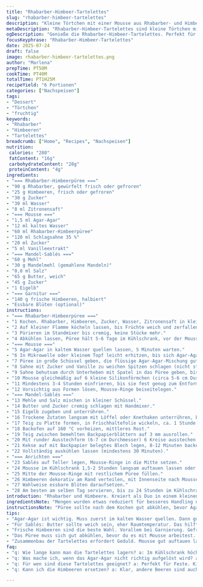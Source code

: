 ```yaml
---
title: "Rhabarber-Himbeer-Tartelettes"
slug: "rhabarber-himbeer-tartelettes"
description: "Kleine Törtchen mit einer Mousse aus Rhabarber- und Himbeerpüree, gebettet auf knusprigen Mandel-Sablés. Frische Himbeeren und essbare Blüten als Garnitur. Die Mengen sind leicht verändert, Gelatine durch Agar-Agar ersetzt, und ein Hauch Vanille für mehr Tiefe. Schrittweise Anleitung mit geänderten Garzeiten und Kühldauern."
metaDescription: "Rhabarber-Himbeer-Tartelettes sind kleine Törtchen mit einer fruchtigen Mousse und knusprigem Mandelboden. Ideal für besondere Anlässe."
ogDescription: "Genieße die Rhabarber-Himbeer-Tartelettes. Perfekt für Feiern. Knusprig, cremig und voller Geschmack mit Himbeeren und Blumen."
focusKeyphrase: "Rhabarber-Himbeer-Tartelettes"
date: 2025-07-24
draft: false
image: rhabarber-himbeer-tartelettes.png
author: "Marlena"
prepTime: PT50M
cookTime: PT40M
totalTime: PT1H25M
recipeYield: "6 Portionen"
categories: ["Nachspeisen"]
tags:
- "Dessert"
- "Törtchen"
- "fruchtig"
keywords:
- "Rhabarber"
- "Himbeeren"
- "Tartelettes"
breadcrumb: ["Home", "Recipes", "Nachspeisen"]
nutrition: 
 calories: "280"
 fatContent: "16g"
 carbohydrateContent: "28g"
 proteinContent: "4g"
ingredients:
- "=== Rhabarber-Himbeerpüree ==="
- "90 g Rhabarber, gewürfelt frisch oder gefroren"
- "25 g Himbeeren, frisch oder gefroren"
- "30 g Zucker"
- "30 ml Wasser"
- "8 ml Zitronensaft"
- "=== Mousse ==="
- "1,5 ml Agar-Agar"
- "12 ml kaltes Wasser"
- "60 ml Rhabarber-Himbeerpüree"
- "120 ml Schlagsahne 35 %"
- "20 ml Zucker"
- "5 ml Vanilleextrakt"
- "=== Mandel-Sablés ==="
- "60 g Mehl"
- "30 g Mandelmehl (gemahlene Mandeln)"
- "0,8 ml Salz"
- "65 g Butter, weich"
- "45 g Zucker"
- "1 Eigelb"
- "=== Garnitur ==="
- "140 g frische Himbeeren, halbiert"
- "Essbare Blüten (optional)"
instructions:
- "=== Rhabarber-Himbeerpüree ==="
- "1 Kochen. Rhabarber, Himbeeren, Zucker, Wasser, Zitronensaft in kleinem Topf aufkochen."
- "2 Auf kleiner Flamme köcheln lassen, bis Früchte weich und zerfallen, etwa 15-20 Minuten."
- "3 Pürieren im Standmixer bis cremig, keine Stücke mehr."
- "4 Abkühlen lassen, Püree hält 5-6 Tage im Kühlschrank, vor der Mousse Zimmertemperatur annehmen lassen."
- "=== Mousse ==="
- "5 Agar-Agar in kaltem Wasser quellen lassen, 5 Minuten warten."
- "6 In Mikrowelle oder kleinem Topf leicht erhitzen, bis sich Agar-Agar vollständig aufgelöst hat (ca. 20-25 Sekunden)."
- "7 Püree in große Schüssel geben, die flüssige Agar-Agar-Mischung gut einrühren."
- "8 Sahne mit Zucker und Vanille zu weichen Spitzen schlagen (nicht steif)."
- "9 Sahne behutsam durch Unterheben mit Spatel in das Püree geben, bis Creme gleichmäßig und luftig aussieht."
- "10 Mousse gleichmäßig auf 6 kleine Silikonförmchen (circa 5-6 cm Durchmesser) verteilen."
- "11 Mindestens 3-4 Stunden einfrieren, bis sie fest genug zum Entformen sind."
- "12 Vorsichtig aus Formen lösen, Mousse-Ringe beiseitelegen."
- "=== Mandel-Sablés ==="
- "13 Mehle und Salz mischen in kleiner Schüssel."
- "14 Butter und Zucker cremig schlagen mit Handmixer."
- "15 Eigelb zugeben und unterrühren."
- "16 Trockene Zutaten langsam mit Löffel oder Knethaken unterrühren, bis Teig zusammenhält."
- "17 Teig zu Platte formen, in Frischhaltefolie wickeln, ca. 1 Stunde kaltstellen."
- "18 Backofen auf 160 °C vorheizen, mittleres Rost."
- "19 Teig zwischen bemehlten Backpapierblättern auf 3 mm ausrollen."
- "20 Mit runder Ausstechform (6-7 cm Durchmesser) 6 Kreise ausstechen, Reste kann man erneut zusammendrücken und ausrollen."
- "21 Kekse auf mit Backpapier belegtes Blech legen, 8-12 Minuten backen, bis Ränder golden sind."
- "22 Vollständig auskühlen lassen (mindestens 30 Minuten)."
- "=== Anrichten ==="
- "23 Sablés auf Teller legen, Mousse-Ringe in die Mitte setzen."
- "24 Mousse im Kühlschrank 1,5-2 Stunden langsam auftauen lassen oder 30-40 Minuten bei Raumtemperatur."
- "25 Mitte der Mousse-Ringe mit restlichem Püree füllen."
- "26 Himbeeren dekorativ am Rand verteilen, mit Innenseite nach Mousse oder abwechselnd gelegt."
- "27 Wahlweise essbare Blüten daraufsetzen."
- "28 Am besten am selben Tag servieren, bis zu 24 Stunden im Kühlschrank aufbewahrbar."
introduction: "Rhabarber und Himbeere. Kreiert als Duo in einem kleinen Törtchen. Süß sauer, cremig und knusprig zugleich. Purée kochen, Sahne schlagen, Teig kneten. Kein Gedöns mit Nüssen. Agar-Agar statt Gelatine, pflanzlich, neu. Im Mixer pürieren, glatte Textur. Mousse in Silikonformen geben, dann einfrieren, damit es stabil wird. Gleichzeitig der Teig für die Sablés: Mandelmehl sorgt für Geschmack und Textur. Jetzt backen, bis Ränder goldbraun. Danach alles zusammenbauen, mit frischen Beeren garnieren. Essbare Blumen bringen Farbe. Kühl stellen, nicht zu lange. Frische bewahren. Einfach, rationell, keine komplizierten Schritte. Dann genießen – am besten direkt. Leichte Säure, süße Sahne, knuspriger Boden. Merkt man sofort. Perfekt für kleine Desserts. Schnell gemacht, länger Freude dran."
ingredientsNote: "Mengen wurden etwas reduziert für besseres Handling und Menge. Agar-Agar als Ersatz für Gelatine, passend für vegane oder vegetarische Ernährung. Vanilleextrakt verleiht der Mousse eine warme Note. Himbeeren frisch oder gefroren möglich, ergibt immer schöne Frische. Mandelmehl ersetzt teilweise die normale Mandelpulver, macht Sablés feiner und aromatischer. Zucker wurde etwas gesenkt, damit die Säure der Früchte hervorsticht. Alle Zutaten sollten Raumtemperatur haben für bessere Verarbeitung, besonders Butter und Sahne. Mousse am besten gleich nach Zubereitung in Formen geben, sonst gerinnt Agar-Agar. Sablés-Teig ist sehr weich, deshalb gut kühlen vor dem Ausrollen. Essbare Blumen sind optisch reizvoll, geben leichten Frischekick, allerdings rein optisch optional."
instructionsNote: "Püree sollte nach dem Kochen gut abkühlen, bevor Agar-Agar dazukommt, sonst gerinnt es zu schnell. Agar-Agar in kaltes Wasser streuen, danach erhitzen, bis gelöst. Schlagsahne nicht zu steif, sonst vermischt sie sich schlecht mit Fruchtpüree. Mousse vorsichtig unterheben, damit Luftigkeit erhalten bleibt. Silikonformen nutze für einfache Handhabung, alternative wären kleine Ringe oder Muffinförmchen. Tiefkühlzeit um 15 Minuten verlängert, für bessere Festigkeit. Teig dünn ausrollen, Ränder nicht zu dunkel werden lassen. Backzeit in Ofen zwischen 8 und 13 Minuten variieren, je nach Herd. Zusammensetzen zuletzt: Mousse auftauen lassen, bevor gefüllt wird. Püree wird zuletzt in die Mitte gefüllt, sorgt für zusätzliche Fruchtnote. Himbeeren am Rand arrangieren, optisch oder vollständig umschließend. Blüten kurz vor dem Servieren, sonst welken sie schnell."
tips:
- "Agar-Agar ist wichtig. Muss zuerst im kalten Wasser quellen. Dann gut erhitzen, bis es vollständig gelöst ist. Vereinfacht die Zubereitung für Vegetarier und Veganer. Es darf keine Klumpen bilden, sonst wird Mousse gummiartig. Flüssigkeit gut einrühren. Abkühlen lassen, bis Zimmertemperatur."
- "Für Sablés: Butter sollte weich sein, eher Raumtemperatur. Das hilft, dass der Teig gut funktioniert. Je weniger gekühlt, desto besser für das Kneten. Nach dem Ausrollen wieder kühlen, sonst wird der Teig zu weich. Dicker lassen, dafür knuspriger."
- "Frische Himbeeren sind die beste Wahl. Vorallem bei Garnierung. Gefrorene tun es auch, aber frische beeren sind schöner. Deko erst kurz vor dem Servieren darauflegen. Sie verlieren gleich die Frische und die hübsche Optik. Essbare Blüten sind ein schöner Farbklecks."
- "Das Püree muss sich gut abkühlen, bevor du es mit Mousse arbeitest. Sonst gerinnt das Agar-Agar zu schnell. Vorher alles vorbereiten. Püree wird eher flüssig, wenn du es nicht abschreckst. Das macht es schwierig, später gleichmäßig zu verteilen."
- "Zusammenbau der Tartelettes erfordert Geduld. Mousse gut auftauen lassen. Kalt stellen ist wichtig, damit nichts verläuft. Fülle das Püree zum Schluss in die Mitte. Es sorgt für den fruchtigen Kick. Knusprige Sablés helfen, den Geschmack besser zu wirken."
faq:
- "q: Wie lange kann man die Tartelettes lagern? a: Im Kühlschrank höchstens 24 Stunden. Nachher verlieren sie den Crunch. Mousse wird nicht mehr so frisch. Am besten gleich essen, wenn sie gemacht sind."
- "q: Was mache ich, wenn das Agar-Agar nicht richtig aufgelöst wird? a: Zuerst richtig quellen lassen. Dann gut mit kaltem Wasser mixen. Nachher nur sanft erhitzen. Wenn Klumpen bleiben, erneut mixen."
- "q: Für wen sind diese Tartelettes geeignet? a: Perfekt für Feste. Kinder lieben sie. Ein schöner Abschluss bei einem Menü. Veganer kommen auch auf ihre Kosten, durch Agar-Agar."
- "q: Kann ich die Himbeeren ersetzen? a: Klar, andere Beeren sind auch möglich. Erdbeeren zum Beispiel. Aber es ändert den Geschmack. Süßer wird es, lose beeren sind ideal."

---
```


